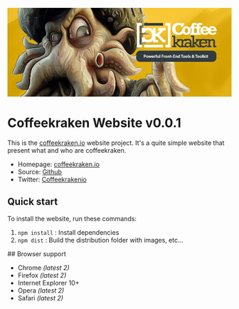 ![Coffeekraken Website](/.resources/doc-header.jpg)

# Coffeekraken Website v0.0.1

This is the [coffeekraken.io](http://coffeekraken.io) website project. It's a quite simple website that present what and who are coffeekraken.

* Homepage: [coffeekraken.io](http://coffeekraken.io)
* Source: [Github](http://github.com/coffeekraken/website)
* Twitter: [Coffeekrakenio](http://twitter.com/coffeekrakenio)

## Quick start

To install the website, run these commands:

1. ```npm install``` : Install dependencies
2. ```npm dist``` : Build the distribution folder with images, etc...

## Browser support

* Chrome *(latest 2)*
* Firefox *(latest 2)*
* Internet Explorer 10+
* Opera *(latest 2)*
* Safari *(latest 2)*
